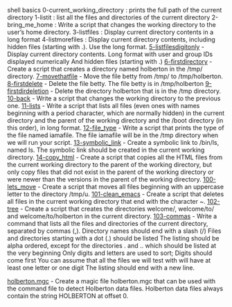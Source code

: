 shell basics
0-current_working_directory : prints the full path of the current directory
1-listit : list all the files and directories of the current directory
2-bring_me_home : Write a script that changes the working directory to the user’s home directory.
3-listfiles : Display current directory contents in a long format
4-listmorefiles : Display current directory contents, including hidden files (starting with .). Use the long format.
[5-listfilesdigitonly](./5-listfilesdigitonly) - Display current directory contents.
Long format
with user and group IDs displayed numerically
And hidden files (starting with .)
[6-firstdirectory](./6-firstdirectory) - Create a script that creates a directory named holberton in the /tmp/ directory.
[7-movethatfile](./7-movethatfile) - Move the file betty from /tmp/ to /tmp/holberton.
[8-firstdelete](./8-firstdelete) - Delete the file betty. The file betty is in /tmp/holberton
[9-firstdirdeletion](./9-firstdirdeletion) - Delete the directory holberton that is in the /tmp directory.
[10-back](./10-back) - Write a script that changes the working directory to the previous one.
[11-lists](./11-lists) - Write a script that lists all files (even ones with names beginning with a period character, which are normally hidden) in the current directory and the parent of the working directory and the /boot directory (in this order), in long format.
[12-file_type](./12-file_type) - Write a script that prints the type of the file named iamafile. The file iamafile will be in the /tmp directory when we will run your script.
[13-symbolic_link](./13-symbolic_link) - Create a symbolic link to /bin/ls, named ls. The symbolic link should be created in the current working directory.
[14-copy_html](./14-copy_html) - Create a script that copies all the HTML files from the current working directory to the parent of the working directory, but only copy files that did not exist in the parent of the working directory or were newer than the versions in the parent of the working directory.
[100-lets_move](./15-lets_move) - Create a script that moves all files beginning with an uppercase letter to the directory /tmp/u.
[101-clean_emacs](./16-clean_emacs) - Create a script that deletes all files in the current working directory that end with the character ~.
[102-tree](./17-tree) - Create a script that creates the directories welcome/, welcome/to/ and welcome/to/holberton in the current directory.
[103-commas](./18-commas) - Write a command that lists all the files and directories of the current directory, separated by commas (,).
Directory names should end with a slash (/)
Files and directories starting with a dot (.) should be listed
The listing should be alpha ordered, except for the directories . and .. which should be listed at the very beginning
Only digits and letters are used to sort; Digits should come first
You can assume that all the files we will test with will have at least one letter or one digit
The listing should end with a new line.

[holberton.mgc](./holberton.mgc) - Create a magic file holberton.mgc that can be used with the command file to detect Holberton data files. Holberton data files always contain the string HOLBERTON at offset 0.
